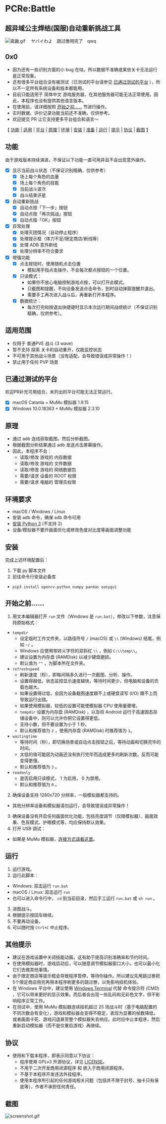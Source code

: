 # PCRe:Battle

## 超异域公主焊结(国服)自动重新挑战工具

![臭鼬.gif](Karyl.gif)　
ヤバイわよ　跳过劵用完了　qwq

## 0x0
- 因为还有一些识别方面的小 bug 在咕，所以数据不准确或某些关卡无法运行是正常现象。
- 还有很多平台组合没有被测试（已测试的平台请参见 [已通过测试的平台](已通过测试的平台) ），所以不一定所有系统设备和版本都能用。
- 目前只能适用于 简体中文 游戏服务器，在其他服务器可能无法正常使用。因此，本程序也没有提供其他语言版本。
- 在使用前，请详细按照 [开始之前……](#开始之前……) 节进行操作。
- 实时数据、评价记录功能当前还不准确，仅供参考。
- 欢迎提交 PR 让它支持更多平台组合和语言～

【 [功能](#功能) | [适用](#适用范围) | [平台](#已通过测试的平台) | [原理](#原理) | [环境](#环境要求) | [安装](#安装) | [准备](#开始之前……) | [运行](#运行) | [提示](#其他提示) | [协议](#协议) | [截图](#截图) 】

## 功能
由于游戏版本持续演进，不保证以下功能一直可用并且不会出现意外操作。

- [x] 显示当前战斗状态（不保证识别精确，仅供参考）
  - [x] 场上每个角色的血量
  - [x] 场上每个角色的技能
  - [x] 当前战斗波次
  - [x] 战斗结束评星
- [x] 自动重新挑战
  - [x] 自动点按「下一步」按钮
  - [x] 自动点按「再次挑战」按钮
  - [x] 自动点按「OK」按钮
- [x] 异常处理
  - [x] 处理灭团情况（自动停止程序）
  - [x] 处理提示框（体力不足/限定商店/断线等）
  - [x] 处理 ADB 意外断线
  - [x] 处理分辨率不符合要求
- [x] 增强功能
  - [x] 点击按钮时，使用随机点击位置
    - 模拟用手指点击操作，不会每次都点按钮的一个位置。
  - [x] 只读模式：
    - 如果你不放心电脑控制游戏点按，可以打开此模式。
    - 只截图和提醒，不向设备发送点击命令，到时自动弹窗提醒并退出。
    - 需要手工再次进入战斗后，再重新打开本程序。
  - [x] 数据统计：
    - 每次打完和按退出快捷键时显示本次运行期间战绩统计（不保证识别精确，仅供参考）。

## 适用范围
- 仅用于 普通PVE 战斗 (3 wave)
- 暂不支持 探索 关卡的自动重开，仅能监控状态
- 不可用于其他战斗场景（没有适配，会导致错误或异常操作！）
- 禁止用于任何 PVP 场景

## 已通过测试的平台

欢迎PR补充可用组合，未列出的平台可能无法正常运行。

- [x] macOS Catania + MuMu 模拟器 1.9.15
- [x] Windows 10.0.18363 + MuMu 模拟器 2.3.10

## 原理
- 通过 adb 连线获取截图，然后分析截图。
- 根据截图分析结果通过 adb 发送点击屏幕操作。
- 因此，本程序不会：
  - 读取/修改 游戏的 内存数据
  - 读取/修改 游戏的 文件数据
  - 读取/修改 游戏的 网络数据包
  - 需要/请求 设备的 ROOT 权限
  - 需要/请求 电脑的 管理员权限

## 环境要求
- macOS / Windows / Linux
- 安装 adb 命令，确保 adb 命令可用
- [安装 Python 3](https://www.python.org/downloads/) (不支持 2)
- 设备/模拟器不要开画面优化或修改色度对比度等画面调整功能

## 安装
完成上述环境配置后：
1. 下载 py 脚本文件
2. 前往命令行安装必备库
  - `pip3 install opencv-python numpy pandas easygui`

## 开始之前……
1. 用文本编辑器打开 `run` 文件（Windows 是 `run.bat`），修改以下参数，注意保持原始格式：
  - `tempdir`
    - 设定临时工作文件夹，以路径符号 `/` (macOS) 或 `\\` (Windows) 结尾，例如 `~/` 。
    - Windows 应使用带转义字符的双斜杠 `\\` ，例如 `C:\\temp\\`。
    - 建议设置为内存盘 (RAMDisk) 以减少硬盘磨损。
    - 默认值为 `""` ，为脚本所在文件夹。
  - `refreshspeed`
    - 刷新速度（秒），即每间隔多久进行一次截图、分析、操作。
    - 设置得越低，状态监控显示速度越快，等待时间更少，但电脑和设备的负载也越大。
    - 如果设置得过低，会因为设备截图速度跟不上或硬盘读写 (I/O) 跟不上而导致运行出错。
    - 如果使用模拟器，较低的设置可能使模拟器 CPU 使用量骤增。
    - `tempdir` 设置为内存盘 (RAMDisk) ，以及将 Android 运行于高速固态存储设备中，则可以允许你把它设置得更低。
    - 支持小数，但不要设置为小于 1 秒。
    - 默认和推荐值为 `2` ，使用内存盘 (RAMDisk) 时推荐值为 `1`。
  - `waitingtime`
    - 等待时间（秒），即切换场景或自动点击按钮之后，等待动画和切换完毕的时间。
    - 太低的值可能因为动画还没有执行完毕而造成更多的刷新次数，反而可能变得更慢。
    - 默认和推荐值为 `3` 。
  - `readonly`
    - 是否启用只读模式， 1 为启用， 0 为禁用。
    - 默认和推荐值为 `0` 。
2. 确保设备支持 1280x720 分辨率，一般模拟器都支持的。
  - 其他分辨率设备和模拟器请勿运行，会导致错误或异常操作！
3. 确保设备没有开启任何画面优化功能，包括亮度调节（仅限模拟器）、画面效果、色盲模式、护眼模式等，均应保持默认效果。
4. 打开 USB 调试：
  - 如果是 MuMu 模拟器，[连接方式请看这里](http://mumu.163.com/2017/12/19/25241_730476.html)。

## 运行
1. 运行游戏。
2. 运行此脚本：
  - Windows: 双击运行 `run.bat`
  - macOS / Linux: 双击运行 `run`
  - 也可以进入命令行中， `cd` 到当前目录，然后手工运行 `run.bat` 或 `sh run` 。
3. 进图战斗。
4. 根据提示按回车继续。
5. 不要再动设备。
6. 可以随时按 `Ctrl+C` 中止程序。

## 其他提示

- 建议在游戏设置中关闭技能动画，这有助于提高识别准确率和节约时间。
- 在使用模拟器时，游戏启动后，可以随意调节模拟器窗口大小。也可以最小化它们去做其他事情。
- 由于限定商店等提示框会导致程序暂停，等待你操作。所以建议先用跳过劵把5个限定商店用完再用本程序刷更多的跳过劵，以免影响挂机体验。
- 在 Windows 平台中，建议使用 [Windows Terminal](https://aka.ms/terminal) 代替 命令提示符 (CMD) ，它可以带来更好的显示效果。而后者会出现一些乱码和无彩色文字，但不影响程序正常工作。
- 在测试中，使用 MuMu 模拟器连续挂机超过 25 场战斗时（基于电脑配置的不同次数会有变化），游戏和模拟器会变得不稳定，表现为显著的帧数降低，或者画面卡死、游戏闪退甚至整个模拟器失去响应。此时应中止本程序，然后重新启动模拟器（而不是仅重启游戏）再继续。

## 协议
- 使用和下载本程序，即表示同意以下协议：
  - 程序使用 GPLv3 开源协议，详见 [LICENSE](LICENSE)。
  - 不用于二次开发商用闭源程序 和 嵌入于商用闭源程序。
  - 不基于本程序开发违法外挂程序。
  - 使用本程序所引起的任何游戏相关问题（包括并不限于封号、抽卡只有保底等），作者不承担任何责任。

## 截图
![screenshot.gif](screenshot.gif)